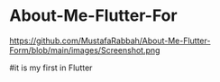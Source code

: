 # About-Me-Flutter-For
https://github.com/MustafaRabbah/About-Me-Flutter-Form/blob/main/images/Screenshot.png

#it is my first in Flutter 
